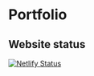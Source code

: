# Portfolio
## Website status
[![Netlify Status](https://api.netlify.com/api/v1/badges/fc2e1479-1657-454b-abb6-b5e7672fb817/deploy-status)](https://app.netlify.com/sites/nylah-klasson/deploys)
